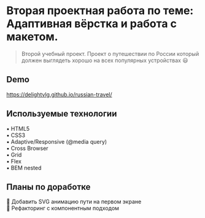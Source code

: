 # Вторая проектная работа по теме: Адаптивная вёрстка и работа с макетом.
> Второй учебный проект. Проект о путешествии по России который должен выглядеть хорошо на всех популярных устройствах 😃
> 

## Demo
https://delightvlg.github.io/russian-travel/


## Используемые технологии
▪️ HTML5 <br/>
▪️ CSS3 <br/>
▪️ Adaptive/Responsive (@media query)<br/>
▪️ Cross Browser <br/>
▪️ Grid <br/>
▪️ Flex <br/>
▪️ BEM nested <br/>

## Планы по доработке
🔹 Добавить SVG анимацию пути на первом экране<br/>
🔹 Рефакторинг с компонентным подходом <br/>
